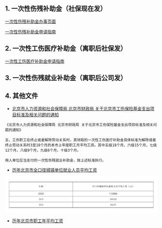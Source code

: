 
## 1. 一次性伤残补助金（社保现在发）

[一次性伤残补助金办事页面](http://banshi.beijing.gov.cn/pubtask/task/1/110102000000/cde8473e-5afc-48e4-90de-adeec47bfb0b.html?locationCode=110102000000)

[一次性伤残补助金申请指南](http://rsj.beijing.gov.cn/csibiz/fwzn/sbdy/202003/t20200312_1698208.html)

## 2. 一次性工伤医疗补助金（离职后社保发） 

[一次性工伤医疗补助金申请指南](http://rsj.beijing.gov.cn/csibiz/fwzn/sbdy/202003/t20200312_1698210.html)

## 3. 一次性伤残就业补助金（离职后公司发）

## 4. 其他文件

- [北京市人力资源和社会保障局 北京市财政局 关于北京市工伤保险基金支出项目标准及相关问题的通知](http://rsj.beijing.gov.cn/xxgk/zcwj/202004/t20200426_1883193.html)

```
《北京市人力资源和社会保障局 北京市财政局 关于北京市工伤保险基金支出项目标准及相关问题的通知》

五、工伤职工在终止或者解除劳动关系时，其领取的一次性工伤医疗补助金具体标准为解除或者终止劳动关系时3至18个月的本市上年度职工月平均工资。其中五级18个月，六级15个月，七级12个月，八级9个月，九级6个月，十级3个月。

用人单位应当支付的一次性伤残就业补助金，按上述标准执行。
```

- [历年北京市全口径城镇单位就业人员平均工资](http://rsj.beijing.gov.cn/bm/ywml/202007/t20200717_1950961.html)

![](../附件/Pasted%20image%2020211105155944.png)

- [历年北京市职工年平均工资](http://rsj.beijing.gov.cn/bm/ywml/201912/t20191206_873811.html)